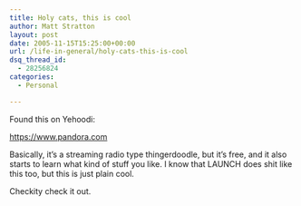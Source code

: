 ```yaml
---
title: Holy cats, this is cool
author: Matt Stratton
layout: post
date: 2005-11-15T15:25:00+00:00
url: /life-in-general/holy-cats-this-is-cool
dsq_thread_id:
  - 28256824
categories:
  - Personal

---
```

Found this on Yehoodi:

<a href="https://www.pandora.com" target="_blank">https://www.pandora.com</a>

Basically, it&#8217;s a streaming radio type thingerdoodle, but it&#8217;s free, and it also starts to learn what kind of stuff you like. I know that LAUNCH does shit like this too, but this is just plain cool.

Checkity check it out.